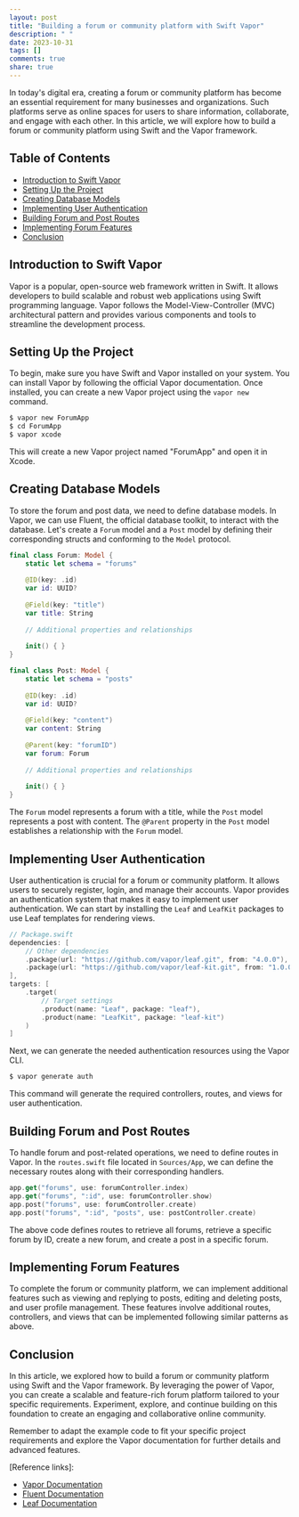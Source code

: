 ```yaml
---
layout: post
title: "Building a forum or community platform with Swift Vapor"
description: " "
date: 2023-10-31
tags: []
comments: true
share: true
---
```


In today's digital era, creating a forum or community platform has become an essential requirement for many businesses and organizations. Such platforms serve as online spaces for users to share information, collaborate, and engage with each other. In this article, we will explore how to build a forum or community platform using Swift and the Vapor framework.

## Table of Contents
- [Introduction to Swift Vapor](#introduction-to-swift-vapor)
- [Setting Up the Project](#setting-up-the-project)
- [Creating Database Models](#creating-database-models)
- [Implementing User Authentication](#implementing-user-authentication)
- [Building Forum and Post Routes](#building-forum-and-post-routes)
- [Implementing Forum Features](#implementing-forum-features)
- [Conclusion](#conclusion)

## Introduction to Swift Vapor

Vapor is a popular, open-source web framework written in Swift. It allows developers to build scalable and robust web applications using Swift programming language. Vapor follows the Model-View-Controller (MVC) architectural pattern and provides various components and tools to streamline the development process.

## Setting Up the Project

To begin, make sure you have Swift and Vapor installed on your system. You can install Vapor by following the official Vapor documentation. Once installed, you can create a new Vapor project using the `vapor new` command.

```swift
$ vapor new ForumApp
$ cd ForumApp
$ vapor xcode
```

This will create a new Vapor project named "ForumApp" and open it in Xcode.

## Creating Database Models

To store the forum and post data, we need to define database models. In Vapor, we can use Fluent, the official database toolkit, to interact with the database. Let's create a `Forum` model and a `Post` model by defining their corresponding structs and conforming to the `Model` protocol.

```swift
final class Forum: Model {
    static let schema = "forums"
    
    @ID(key: .id)
    var id: UUID?
    
    @Field(key: "title")
    var title: String
    
    // Additional properties and relationships
    
    init() { }
}

final class Post: Model {
    static let schema = "posts"
    
    @ID(key: .id)
    var id: UUID?
    
    @Field(key: "content")
    var content: String
    
    @Parent(key: "forumID")
    var forum: Forum
    
    // Additional properties and relationships
    
    init() { }
}
```

The `Forum` model represents a forum with a title, while the `Post` model represents a post with content. The `@Parent` property in the `Post` model establishes a relationship with the `Forum` model.

## Implementing User Authentication

User authentication is crucial for a forum or community platform. It allows users to securely register, login, and manage their accounts. Vapor provides an authentication system that makes it easy to implement user authentication. We can start by installing the `Leaf` and `LeafKit` packages to use Leaf templates for rendering views.

```swift
// Package.swift
dependencies: [
    // Other dependencies
    .package(url: "https://github.com/vapor/leaf.git", from: "4.0.0"),
    .package(url: "https://github.com/vapor/leaf-kit.git", from: "1.0.0")
],
targets: [
    .target(
        // Target settings
        .product(name: "Leaf", package: "leaf"),
        .product(name: "LeafKit", package: "leaf-kit")
    )
]
```

Next, we can generate the needed authentication resources using the Vapor CLI.

```swift
$ vapor generate auth
```

This command will generate the required controllers, routes, and views for user authentication.

## Building Forum and Post Routes

To handle forum and post-related operations, we need to define routes in Vapor. In the `routes.swift` file located in `Sources/App`, we can define the necessary routes along with their corresponding handlers.

```swift
app.get("forums", use: forumController.index)
app.get("forums", ":id", use: forumController.show)
app.post("forums", use: forumController.create)
app.post("forums", ":id", "posts", use: postController.create)
```

The above code defines routes to retrieve all forums, retrieve a specific forum by ID, create a new forum, and create a post in a specific forum.

## Implementing Forum Features

To complete the forum or community platform, we can implement additional features such as viewing and replying to posts, editing and deleting posts, and user profile management. These features involve additional routes, controllers, and views that can be implemented following similar patterns as above.

## Conclusion

In this article, we explored how to build a forum or community platform using Swift and the Vapor framework. By leveraging the power of Vapor, you can create a scalable and feature-rich forum platform tailored to your specific requirements. Experiment, explore, and continue building on this foundation to create an engaging and collaborative online community.

Remember to adapt the example code to fit your specific project requirements and explore the Vapor documentation for further details and advanced features.

\[Reference links\]:

- [Vapor Documentation](https://docs.vapor.codes/)
- [Fluent Documentation](https://docs.vapor.codes/4.0/fluent/overview/)
- [Leaf Documentation](https://docs.vapor.codes/4.0/leaf/overview/)